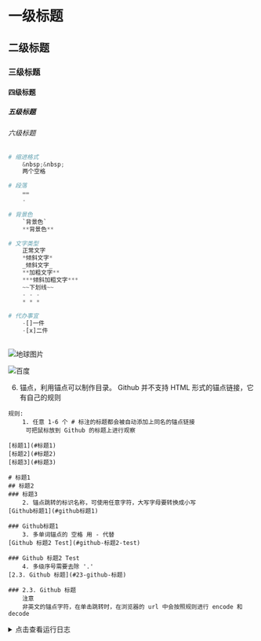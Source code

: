 # 一级标题
## 二级标题
### 三级标题
#### 四级标题
##### 五级标题
###### 六级标题
    
```python
# 缩进格式    
    &nbsp;&nbsp;
    两个空格

# 段落
    ==
    -

# 背景色
    `背景色`
    **背景色**

# 文字类型
    正常文字
    *倾斜文字*
    _倾斜文字_
    **加粗文字**
    ***倾斜加粗文字***
    ~~下划线~~
    - - -
    * * *

# 代办事宜
    -[]一件
    -[x]二件
 
```

![地球图片](https://www.helloglobal.com/online-public/index/index__earth.gif)

![百度](http://www.losking.cn/uploads/img1/20180907/5b91f44540c03.jpg)

6. 锚点，利用锚点可以制作目录。
    Github 并不支持 HTML 形式的锚点链接，它有自己的规则
```bazaar
规则:
    1. 任意 1-6 个 # 标注的标题都会被自动添加上同名的锚点链接
     可把鼠标放到 Github 的标题上进行观察

[标题1](#标题1) 
[标题2](#标题2) 
[标题3](#标题3) 

# 标题1
## 标题2
### 标题3
    2. 锚点跳转的标识名称，可使用任意字符，大写字母要转换成小写
[Github标题1](#github标题1)

### Github标题1
    3. 多单词锚点的 空格 用 - 代替
[Github 标题2 Test](#github-标题2-test)

### Github 标题2 Test
    4. 多级序号需要去除 '.'
[2.3. Github 标题](#23-github-标题)

### 2.3. Github 标题
    注意
    非英文的锚点字符，在单击跳转时，在浏览器的 url 中会按照规则进行 encode 和 decode
```

<details>
<summary>点击查看运行日志</summary>
<!--注释：收缩写法-->

```
INFO     Loading environment variables from /Users/debugtalk/mubu-demo/.env
INFO     Start to run testcase: /api/login/submit
/api/login/submit
INFO     POST https://mubu.com/api/login/submit
INFO     status_code: 200, response_time(ms): 206.3 ms, response_length: 45 bytes
```